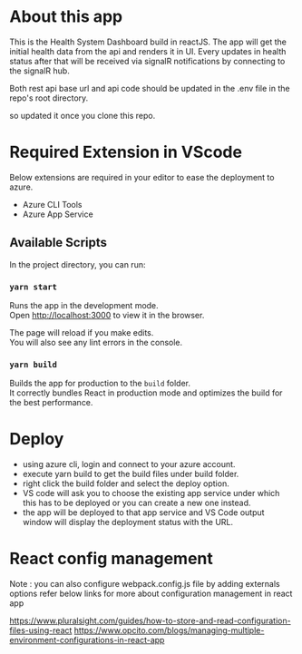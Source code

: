 # About this app

This is the Health System Dashboard build in reactJS. The app will get the initial health data from the api and renders it in UI. Every updates in health status after that will be received via signalR notifications by connecting to the signalR hub. 

Both rest api base url and api code should be updated in the .env file in the repo's root directory.

so updated it once you clone this repo.


# Required Extension in VScode

Below extensions are required in your editor to ease the deployment to azure.
- Azure CLI Tools 
- Azure App Service
    
## Available Scripts

In the project directory, you can run:

### `yarn start`

Runs the app in the development mode.\
Open [http://localhost:3000](http://localhost:3000) to view it in the browser.

The page will reload if you make edits.\
You will also see any lint errors in the console.

### `yarn build`

Builds the app for production to the `build` folder.\
It correctly bundles React in production mode and optimizes the build for the best performance.

# Deploy

- using azure cli, login and connect to your azure account.
- execute yarn build to get the build files under build folder. 
- right click the build folder and select the deploy option.
- VS code will ask you to choose the existing app service under which this has to be deployed or you can create a new one instead.
- the app will be deployed to that app service and VS Code output window will display the deployment status with the URL.

# React config management 

Note : you can also configure webpack.config.js file by adding externals options
refer below links for more about configuration management in react app

https://www.pluralsight.com/guides/how-to-store-and-read-configuration-files-using-react
https://www.opcito.com/blogs/managing-multiple-environment-configurations-in-react-app